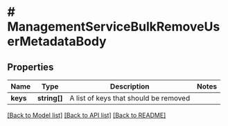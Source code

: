 # # ManagementServiceBulkRemoveUserMetadataBody

## Properties

Name | Type | Description | Notes
------------ | ------------- | ------------- | -------------
**keys** | **string[]** | A list of keys that should be removed |

[[Back to Model list]](../../README.md#models) [[Back to API list]](../../README.md#endpoints) [[Back to README]](../../README.md)

